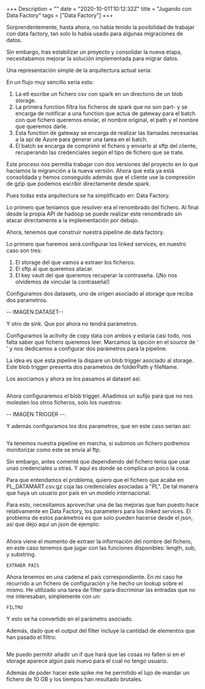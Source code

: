 +++
Description = ""
date = "2020-10-01T10:12:32Z"
title = "Jugando con Data Factory"
tags = ["Data Factory"]
+++

Sorprendentemente, hasta ahora, no había tenido la posibilidad de trabajar con data factory, tan solo lo habia usado para algunas migraciones de datos.

Sin embargo, tras estabilizar un proyecto y consolidar la nueva etapa, necesitabamos mejorar la solución implementada para migrar datos.

Una representación simple de la arquitectura actual sería:

En un flujo muy sencillo sería esto:
1. La etl escribe un fichero csv con spark en un directorio de un blob storage.
2. La primera function filtra los ficheros de spark que no son part- y se encarga de notificar a una function que actua de gateway para el batch con que fichero queremos enviar, el nombre original, el path y el nombre que queremos darle.
3. Esta function de gateway se encarga de realizar las llamadas necesarias a la api de Azure para generar una tarea en el batch.
4. El batch se encarga de comprimir el fichero y enviarlo al sftp del cliente, recuperando las credenciales según el tipo de fichero que se trate. 

Este proceso nos permitía trabajar con dos versiones del proyecto en lo que hacíamos la migranción a la nueva versión. Ahora que esta ya está consolidada y hemos conseguido además que el cliente use la compresión de gzip que podemos escribir directamente desde spark.

Pues todas esta arquitectura se ha simplificado en: Data Factory.

Lo primero que teníamos que resolver era el renombrado del fichero. Al final desde la propia API de hadoop se puede realizar este renombrado sin atacar directamente a la implementación por debajo.

Ahora, tenemos que construir nuestra pipeline de data factory. 

Lo primero que haremos será configurar los linked services, en nuestro caso son tres:

1. El storage del que vamos a extraer los ficheros.
2. El sftp al que queremos atacar.
3. El key vault del que queremos recuperar la contraseña. (¡No nos olvidemos de vincular la contraseña!)

Configuramos dos datasets, uno de origen asociado al storage que reciba dos parametros.

-- IMAGEN DATASET--

Y otro de sink. Que por ahora no tendrá parámetros.

Configuramos la acitvity de copy data con ambos y estaría casi todo, nos falta saber que fichero queremos leer. Marcamos la opción en el source de ' ' y nos dedicamos a configurar dos parámetros para la pipeline.

La idea es que esta pipeline la dispare un blob trigger asociado al storage. Este blob trigger presenta dos parametros de folderPath y fileName. 

Los asociamos  y ahora se los pasamos al dataset así.

```
```

Ahora configuraremos el blob trigger. Añadimos un sufijo para que no nos molesten los otros ficheros, solo los nuestros:

-- IMAGEN TRIGGER --.

Y además configuramos los dos parametros, que en este caso serían así:
```
```

Ya tenemos nuestra pipeline en marcha, si subimos un fichero podremos monitorizar como este se envia al ftp.

Sin embargo, antes comenté que dependiendo del fichero tenía que usar unas credenciales u otras. Y aquí es donde se complica un poco la cosa.

Para que entendamos el problema, quiero que el fichero que acabe en PL_DATAMART.csv.gz coja las credenciales asociadas a "PL". De tal manera que haya un usuario por país en un modelo internacional.

Para esto, necesitamos aprovechar una de las mejoras que han puesto hace relativamente en Data Factory, los parameters para los linked services. El problema de estos parámetros es que solo pueden hacerse desde el json, así que dejo aquí un json de ejemplo:

```json
```

Ahora viene el momento de extraer la información del nombre del fichero, en este caso tenemos que jugar con las funciones disponibles: length, sub, y substring. 

```
EXTRAER PAIS
```

Ahora tenemos en una cadena el país correspondiente. En mi caso he recurrido a un fichero de configuración y he hecho un lookup sobre el mismo. He utilizado una tarea de filter para discriminar las entradas que no me interesaban, simplemente con un:

```
FILTRO
```

Y esto se ha convertido en el parámetro asociado.

Además, dado que el output del filter incluye la cantidad de elementos que han pasado el filtro:

```

```

Me puedo permitir añadir un if que hará que las cosas no fallen si en el storage aparece algún país nuevo para el cual no tengo usuario.

Además de poder hacer este spike me he permitido el lujo de mandar un fichero de 10 GB y los tiempos han resultado brutales.
